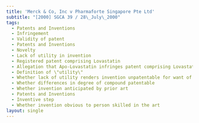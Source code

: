 ```yaml
---
title: 'Merck & Co, Inc v Pharmaforte Singapore Pte Ltd'
subtitle: "[2000] SGCA 39 / 28\_July\_2000"
tags:
  - Patents and Inventions
  - Infringement
  - Validity of patent
  - Patents and Inventions
  - Novelty
  - Lack of utility in invention
  - Registered patent comprising Lovastatin
  - Allegation that Apo-Lovastatin infringes patent comprising Lovastatin
  - Definition of \"utility\"
  - Whether lack of utility renders invention unpatentable for want of novelty
  - Whether differences in degree of compound patentable
  - Whether invention anticipated by prior art
  - Patents and Inventions
  - Inventive step
  - Whether invention obvious to person skilled in the art
layout: single
---
```


